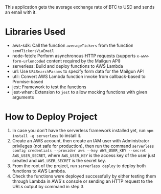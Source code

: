 This application gets the average exchange rate of BTC to USD and sends an email with it.

# Libraries Used
* aws-sdk: Call the function `averageTickers` from the function `sendTickersViaEmail`
* node-fetch: Perform asynchronous HTTP requests (supports `x-www-form-urlencoded` content required by the Mailgun API)
* serverless: Build and deploy functions to AWS Lambda
* url: Use `URLSearchParams` to specify form data for the Mailgun API
* util: Convert AWS Lambda function invoke from callback-based to Promise-based
* jest: Framework to test the functions
* jest-when: Extension to `jest` to allow mocking functions with given arguments

# How to Deploy Project
1. In case you don't have the serverless framework installed yet, run `npm install -g serverless` to install it.
2. Create an AWS account, then create an IAM user with Administrator privileges (not safe for production), then run the command `serverless config credentials --provider aws --key AWS_USER_KEY --secret AWS_USER_SECRET`, where `AWS_USER_KEY` is the access key of the user just created and `AWS_USER_SECRET` is the secret key.
3. From the root of the project, run `serverless deploy` to deploy both functions to AWS Lambda.
4. Check the functions were deployed successfully by either testing them through Lambda in AWS's console or sending an HTTP request to the URLs output by command in step 3.
